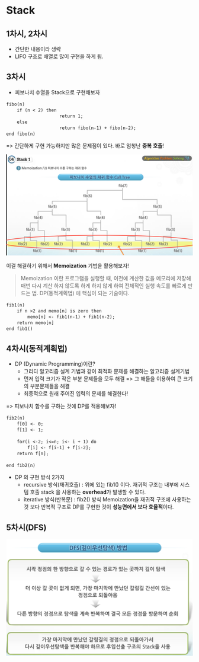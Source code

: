 # Stack

## 1차시, 2차시

- 간단한 내용이라 생략
- LIFO 구조로 배열로 많이 구현을 하게 됨.

## 3차시

- 피보나치 수열을 Stack으로 구현해보자

```
fibo(n)
	if (n < 2) then
					return 1;
	else
					return fibo(n-1) + fibo(n-2);
end fibo(n)
```

=> 간단하게 구현 가능하지만 많은 문제점이 있다. 바로 엄청난 **중복 호출**!

![stack_1](images/stack_1.png)



이걸 해결하기 위해서 **Memoization** 기법을 활용해보자!

> Memoization 이란 프로그램을 실행할 때, 이전에 계산한 값을 메모리에 저장해 매번 다시 계산 하지 않도록 하게 하지 않게 하여 전체적인 실행 속도를 빠르게 만드는 법. DP(동적계획법) 에 핵심이 되는 기술이다.



```
fib1(n)
	if n >2 and memo[n] is zero then
		memo[n] <- fib1(n-1) + fib1(n-2);
	return memo[n]
end fib1()
```





## 4차시(동적계획법)

- DP (Dynamic Programming)이란?
  - 그리디 알고리즘 설계 기법과 같이 최적화 문제를 해결하는 알고리즘 설계기법
  - 먼저 입력 크기가 작은 부분 문제들을 모두 해결 => 그 해들을 이용하여 큰 크기의 부분문제들을 해결
  - 최종적으로 원래 주어진 입력의 문제를 해결한다!



=> 피보나치 함수를 구하는 것에 DP를 적용해보자!

```
fib2(n)
	f[0] <- 0;
	f[1] <- 1;
	
	for(i <-2; i<=n; i<- i + 1) do
		f[i] <- f[i-1] + f[i-2];
	return f[n];
	
end fib2(n)
```



- DP 의 구현 방식 2가지
  - recursive 방식(재귀호출) : 위에 있는 fib1() 이다. 재귀적 구조는 내부에 시스템 호출 stack 을 사용하는 **overhead**가 발생할 수 있다.
  - iterative 방식(반복문) :  fib2() 방식 Memoization을 재귀적 구조에 사용하는 것 보다 반복적 구조로 DP를 구현한 것이 **성능면에서 보다 효율적**이다.



## 5차시(DFS)

![stack_2](images/stack_2.png)